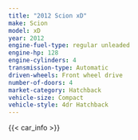 ```yaml
---
title: "2012 Scion xD"
make: Scion
model: xD
year: 2012
engine-fuel-type: regular unleaded
engine-hp: 128
engine-cylinders: 4
transmission-type: Automatic
driven-wheels: Front wheel drive
number-of-doors: 4
market-category: Hatchback
vehicle-size: Compact
vehicle-style: 4dr Hatchback
---
```


{{< car_info >}}
